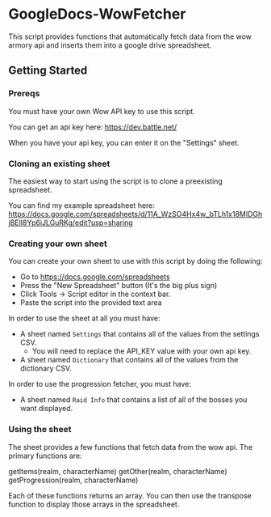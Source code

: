 # GoogleDocs-WowFetcher

This script provides functions that automatically fetch data from the wow armory api and inserts them into a google drive spreadsheet.

## Getting Started

### Prereqs

You must have your own Wow API key to use this script.

You can get an api key here: https://dev.battle.net/

When you have your api key, you can enter it on the "Settings" sheet.

### Cloning an existing sheet

The easiest way to start using the script is to clone a preexisting spreadsheet.

You can find my example spreadsheet here: https://docs.google.com/spreadsheets/d/11A_WzSO4Hx4w_bTLh1x18MIDGhjBElI8Yp6iJLGuRKg/edit?usp=sharing

### Creating your own sheet

You can create your own sheet to use with this script by doing the following:

* Go to https://docs.google.com/spreadsheets
* Press the "New Spreadsheet" button (It's the big plus sign)
* Click Tools -> Script editor in the context bar.
* Paste the script into the provided text area

In order to use the sheet at all you must have:
* A sheet named `Settings` that contains all of the values from the settings CSV.
	* You will need to replace the API_KEY value with your own api key.
* A sheet named `Dictionary` that contains all of the values from the dictionary CSV.

In order to use the progression fetcher, you must have:
* A sheet named `Raid Info` that contains a list of all of the bosses you want displayed.

### Using the sheet

The sheet provides a few functions that fetch data from the wow api. The primary functions are:

getItems(realm, characterName)
getOther(realm, characterName)
getProgression(realm, characterName)

Each of these functions returns an array. You can then use the transpose function to display those arrays in the spreadsheet.
